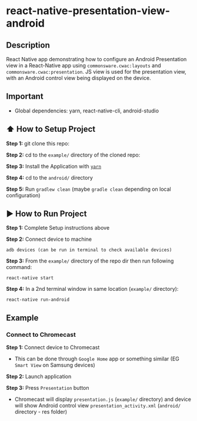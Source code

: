 # react-native-presentation-view-android

## Description

React Native app demonstrating how to configure an Android Presentation view in a React-Native app using `commonsware.cwac:layouts` and `commonsware.cwac:presentation`. JS view is used for the presentation view, with an Android control view being displayed on the device.

## Important

- Global dependencies: yarn, react-native-cli, android-studio

## :arrow_up: How to Setup Project

**Step 1:** git clone this repo:

**Step 2:** cd to the `example/` directory of the cloned repo:

**Step 3:** Install the Application with [`yarn`](https://yarnpkg.com/lang/en/)

**Step 4:** cd to the `android/` directory

**Step 5:** Run `gradlew clean` (maybe `gradle clean` depending on local configuration)

## :arrow_forward: How to Run Project

**Step 1:** Complete Setup instructions above

**Step 2:** Connect device to machine

`adb devices (can be run in terminal to check available devices)`

**Step 3:** From the `example/` directory of the repo dir then run following command:

`react-native start`

**Step 4:** In a 2nd terminal window in same location (`example/` directory):

`react-native run-android`

## Example

### Connect to Chromecast

**Step 1:** Connect device to Chromecast

- This can be done through `Google Home` app or something similar (EG `Smart View` on Samsung devices)

**Step 2:** Launch application

**Step 3:** Press `Presentation` button

- Chromecast will display `presentation.js` (`example/` directory) and device will show Android control view `presentation_activity.xml` (`android/` directory - res folder)

